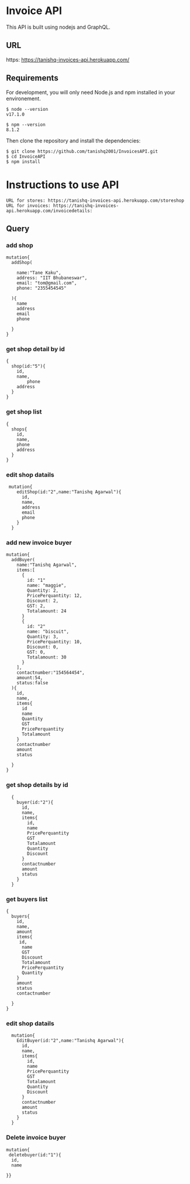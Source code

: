 # Invoice API

This API is built using nodejs and GraphQL.

## URL

https: https://tanishq-invoices-api.herokuapp.com/

## Requirements

For development, you will only need Node.js and npm installed in your environement.

```
$ node --version
v17.1.0

$ npm --version
8.1.2
```

Then clone the repository and install the dependencies:

```
$ git clone https://github.com/tanishq2001/InvoicesAPI.git
$ cd InvoiceAPI
$ npm install
```

# Instructions to use API

```
URL for stores: https://tanishq-invoices-api.herokuapp.com/storeshop
URL for invoices: https://tanishq-invoices-api.herokuapp.com/invoicedetails:
```

## Query
### add shop
```
mutation{
  addShop(
   
    name:"Tane Kaku",
    address: "IIT Bhubaneswar",
    email: "tom@gmail.com",
    phone: "2355454545"
    
  ){
    name
    address
    email
    phone
    
  }
}

```


### get shop detail by id
```
{
  shop(id:"5"){
    id,
    name,
		phone
    address
  }
}
```

### get shop list
```
{
  shops{
    id,
    name,
    phone
    address
  }
}
```

### edit shop datails
```
 mutation{
  	editShop(id:"2",name:"Tanishq Agarwal"){
      id,
      name,
      address
      email
      phone
    }
  }
```




### add new invoice buyer
```
mutation{
  addBuyer(
    name:"Tanishq Agarwal",
    items:[
      {
        id: "1"
        name: "maggie",
      	Quantity: 2,
        PricePerquantity: 12,
        Discount: 2,
        GST: 2,
        Totalamount: 24
      }
      {
        id: "2"
        name: "biscuit",
      	Quantity: 3,
        PricePerquantity: 10,
        Discount: 0,
        GST: 0,
        Totalamount: 30
      }
    ],
    contactnumber:"154564454",
    amount:54,
    status:false
  ){
    id,
    name,
    items{
      id
      name
      Quantity
      GST
      PricePerquantity
      Totalamount
    }
    contactnumber
    amount
    status
    
  }
}
```


### get shop details by id
```
  {
    buyer(id:"2"){
      id,
      name,
      items{
        id,
        name
        PricePerquantity
        GST
        Totalamount
        Quantity
        Discount
      }
      contactnumber
      amount
      status
    }
  }
```


### get buyers list
```
{
  buyers{
    id,
    name,
    amount
    items{
	 id,
      name
      GST
      Discount
      Totalamount
      PricePerquantity
      Quantity
    }
    amount
    status
    contactnumber
    
  }
}
```

### edit shop datails
```
  mutation{
  	EditBuyer(id:"2",name:"Tanishq Agarwal"){
      id,
      name,
      items{
        id,
        name
        PricePerquantity
        GST
        Totalamount
        Quantity
        Discount
      }
      contactnumber
      amount
      status
    }
  }
```
###  Delete invoice buyer
```
mutation{
 deletebuyer(id:"1"){
  id,
  name
  
}}
```
